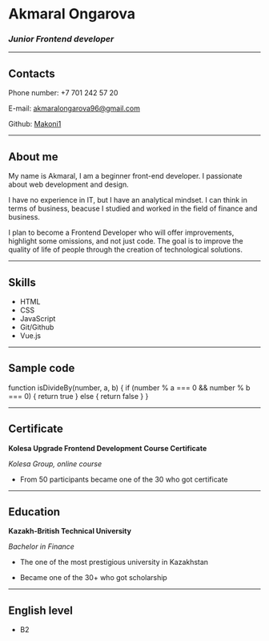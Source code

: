 # Akmaral Ongarova
### ***Junior Frontend developer*** ###
---
## **Contacts**

 Phone number: +7 701 242 57 20

 E-mail: akmaralongarova96@gmail.com

 Github: [Makoni1](https://github.com/Makoni1)

---
## **About me**

My name is Akmaral, I am a beginner front-end developer.
I passionate about web development and design. 

I have no experience in IT, but I have an analytical mindset. I can think in terms of business, beacuse I studied and worked in the field of finance and business. 

I plan to become a Frontend Developer who will offer improvements, highlight some omissions, and not just code. The goal is to improve the quality of life of people through the creation of technological solutions.

---
## **Skills** 

 * HTML
 * CSS
 * JavaScript
 * Git/Github
 * Vue.js

---
## **Sample code**

 function isDivideBy(number, a, b) {
  if (number % a === 0 && number % b === 0) {
    return true
  } else {
    return false
  }
}

--- 
## **Certificate**

**Kolesa Upgrade Frontend Development Course Certificate**

*Kolesa Group, online course*

* From 50 participants became one of the 30 who got certificate

---

 ## **Education**
 
**Kazakh-British Technical University**

*Bachelor in Finance*

* The one of the most prestigious university in Kazakhstan

* Became one of the 30+ who got scholarship

--- 

## **English level**

* B2


